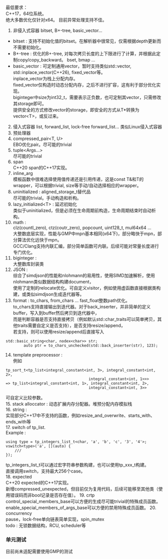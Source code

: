 最低要求：  \
C++17，64位系统。  \
绝大多数优化仅针对x64。 目前异常处理支持不佳。  
1. 非侵入式容器 bitset, B+-tree, basic_vector...
- bitset : 支持不初始化值的bitset。在解析器中很常见，仅需根据depth更新而不需要初始化。
- B+-tree : 优化的B+-tree, 对每次拷贝长度的上下限进行了计算，并根据此定制copy/copy_backward。
bset, bmap ... 
- basic_vector : 可定制通用vector，暂时支持类似std::vector, std::inplace_vector(C++26), fixed_vector等。\
inplace_vector为栈上分配内存。  \
fixed_vector仅构造时动态分配内存，之后不进行扩容，这有利于部分优化实现。\
biginteger中size为int32_t，需要表示正负数，也可定制其vector，只需修改其storage即可。    \
提供安全的方式修改vector的storage，即安全的方式从T*转换为vector\<T\>，或反过来。
2. 侵入式容器 list, forward_list, lock-free forward_list...
类似Linux侵入式容器
3. 预处理器
4. compressed_pair\<T, U\>  \
EBO优化pair。尽可能的trivial
5. tuple\<Args...\>   \
尽可能的trivial
6. span \
C++20 span的C++17实现。
7. inline_arg   \
模板函数中很难选择使用值传递还是引用传递，这是const T&和T的wrapper，可以根据trivial, size等手动/自动选择相应的wrapper。
8. uninitialized : aligned_storage_t替代品  \
尽可能的trivial。手动构造和析构。
9. lazy_initialized\<T\> : 延迟初始化   \
类似于uninitialized，但是必须在生命周期前构造，生命周期结束时自动析构。
10. math : \
clz(countl_zero), ctz(coutr_zero), popcount, uint128_t, mul64x64 ...    \
大整数底层实现，性能与GMP中mpn基本相同(x64下)，部分略快于mpn，部分算法优化远快于mpn。   \
GCC/Clang支持内联汇编，部分简单函数可内联。后续可能对常量长度进行专门优化。
11. biginteger :    \
大整数库封装类
12. JSON :  \
综合了simdjson的性能和nlohmann的易用性，使用SIMD加速解析，使用nlohmann类似数据结构构建document，    \
使用了定制的relocate优化。可自定义visitor，例如使用虚函数直接根据类构建，或类似simdjson生成迭代器等。
13. format : to_chars, from_chars ...
fast_float整数path优化。    \
to_chars支持直接输出到迭代器。对于back_inserter，并非简单的定义buffer，写入到buffer然后拷贝到迭代器中，  \
而是判断容器是否支持直接拷贝（例如默认std::char_traits可以简单拷贝，其他traits需要自定义是否支持），是否支持resize/append，\
若支持，则可以使用resize/append后直接写入
```
std::basic_string<char, nodex<char>> str;
        auto ptr = to_chars_unchecked(std::back_inserter(str), 123);
```
14. template preprocessor : \
例如
```
tp_sort_t<tp_list<integral_constant<int, 3>, integral_constant<int, 2>,
                                     integral_constant<int, 1>>>
=> tp_list<integral_constant<int, 1>, integral_constant<int, 2>,
                                     integral_constant<int, 3>>
```
可自定义比较参数。  \
15. stack alloccator : 动态扩展内存分配器。堆预分配内存模拟栈   \
16. string :    \
实现部分C++17中不支持的函数，例如resize_and_overwrite、starts_with、ends_with等 \
17. switch of tp_list.  \
Example :
```
using type = tp_integers_list_t<char, 'a', 'b', 'c', '3', '4'>;
vswitch<type>('a', [](auto) {
    ///
});
```
tp_integers_list_t可以通过宏字符串参数构建，也可以使用tp_xxx_t构建。    \
直接调用switch，支持最大256个case。 \
18. expected    \
C++20 expected的C++17实现。    \
新增compressed_unexpected，但目前仅为复用代码，后续可能移至其他类（使用错误码而非bool记录是否存在值）。
19. crtp    \
control_special_members_base可以方便的生成尽可能trivial的特殊成员函数。 \
enable_special_members_of_args_base可以方便的禁用特殊成员函数。
20. concurrency \
pause，lock-free单向链表简单实现，spin_mutex    \
todo : 无锁数据结构，RCU, scheduler等

### 单元测试
目前尚未适配需要使用GMP的测试
